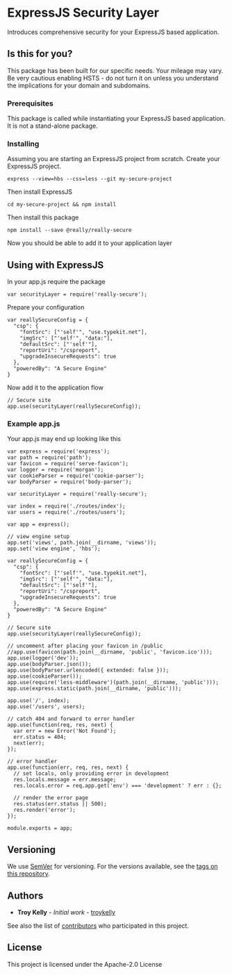 # ExpressJS Security Layer

Introduces comprehensive security for your ExpressJS based application.

## Is this for you?

This package has been built for our specific needs. Your mileage may vary. Be very cautious enabling HSTS - do not turn it on unless you understand the implications for your domain and subdomains.

### Prerequisites

This package is called while instantiating your ExpressJS based application. It is not a stand-alone package.

### Installing

Assuming you are starting an ExpressJS project from scratch.
Create your ExpressJS project.

```
express --view=hbs --css=less --git my-secure-project
```

Then install ExpressJS

```
cd my-secure-project && npm install
```

Then install this package

```
npm install --save @really/really-secure
```

Now you should be able to add it to your application layer

## Using with ExpressJS

In your app.js require the package

```
var securityLayer = require('really-secure');
```

Prepare your configuration

```
var reallySecureConfig = {
  "csp": {
    "fontSrc": ["'self'", "use.typekit.net"],
    "imgSrc": ["'self'", "data:"],
    "defaultSrc": ["'self'"],
    "reportUri": "/cspreport",
    "upgradeInsecureRequests": true
  },
  "poweredBy": "A Secure Engine"
}
```

Now add it to the application flow

```
// Secure site
app.use(securityLayer(reallySecureConfig));
```

### Example app.js

Your app.js may end up looking like this

```
var express = require('express');
var path = require('path');
var favicon = require('serve-favicon');
var logger = require('morgan');
var cookieParser = require('cookie-parser');
var bodyParser = require('body-parser');

var securityLayer = require('really-secure');

var index = require('./routes/index');
var users = require('./routes/users');

var app = express();

// view engine setup
app.set('views', path.join(__dirname, 'views'));
app.set('view engine', 'hbs');

var reallySecureConfig = {
  "csp": {
    "fontSrc": ["'self'", "use.typekit.net"],
    "imgSrc": ["'self'", "data:"],
    "defaultSrc": ["'self'"],
    "reportUri": "/cspreport",
    "upgradeInsecureRequests": true
  },
  "poweredBy": "A Secure Engine"
}

// Secure site
app.use(securityLayer(reallySecureConfig));

// uncomment after placing your favicon in /public
//app.use(favicon(path.join(__dirname, 'public', 'favicon.ico')));
app.use(logger('dev'));
app.use(bodyParser.json());
app.use(bodyParser.urlencoded({ extended: false }));
app.use(cookieParser());
app.use(require('less-middleware')(path.join(__dirname, 'public')));
app.use(express.static(path.join(__dirname, 'public')));

app.use('/', index);
app.use('/users', users);

// catch 404 and forward to error handler
app.use(function(req, res, next) {
  var err = new Error('Not Found');
  err.status = 404;
  next(err);
});

// error handler
app.use(function(err, req, res, next) {
  // set locals, only providing error in development
  res.locals.message = err.message;
  res.locals.error = req.app.get('env') === 'development' ? err : {};

  // render the error page
  res.status(err.status || 500);
  res.render('error');
});

module.exports = app;

```

## Versioning

We use [SemVer](http://semver.org/) for versioning. For the versions available, see the [tags on this repository](https://github.com/your/project/tags).

## Authors

* **Troy Kelly** - *Initial work* - [troykelly](https://github.com/troykelly)

See also the list of [contributors](https://github.com/reallyreally/reallySecure/contributors) who participated in this project.

## License

This project is licensed under the Apache-2.0 License
